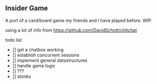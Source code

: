 ## Insider Game

A port of a card/board game my friends and I have played before. WIP.

using a lot of info from https://github.com/DavidSchott/chitchat

todo list
- [] get a chatbox working
- [] establish concurrent sessions
- [] implement general datastructures
- [] handle game logic
- [] ???
- [] stonks